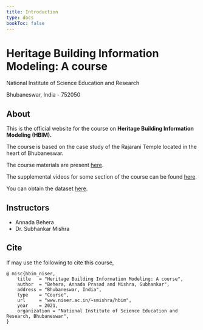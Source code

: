 ```yaml
---
title: Introduction
type: docs
bookToc: false
---
```


# **Heritage Building Information Modeling: A course**

National Institute of Science Education and Research

Bhubaneswar, India - 752050

## About
This is the official website for the course on **Heritage Building Information
Modeling (HBIM).**

The course is based on the case study of the Rajarani Temple located in the heart
of Bhubaneswar.

The course materials are present [here]().

The supplemental videos for some section of the course can be found [here]().

You can obtain the dataset [here]().

## Instructors
- Annada Behera
- Dr. Subhankar Mishra

## Cite
If may use the following to cite this course,
```
@ misc{hbim_niser,
	title 	= "Heritage Building Information Modeling: A course",
	author	= "Behera, Annada Prasad and Mishra, Subhankar",
	address	= "Bhubaneswar, India",
	type 	= "Course",
	url 	= "www.niser.ac.in/~smishra/hbim",
	year 	= 2021,
	organization = "National Institute of Science Education and Research, Bhubaneswar",
}
```

